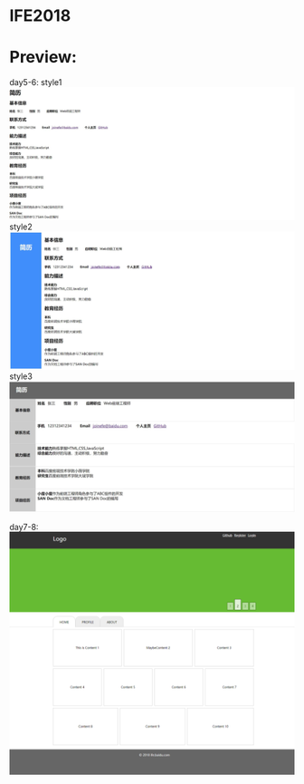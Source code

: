 # IFE2018
# Preview:

day5-6:
style1
![image](https://github.com/ZHQStark/IFE2018/blob/master/img/style1.jpg)
style2
![image](https://github.com/ZHQStark/IFE2018/blob/master/img/style2.jpg)
style3
![image](https://github.com/ZHQStark/IFE2018/blob/master/img/style3.jpg)

day7-8:
![image](https://github.com/ZHQStark/IFE2018/blob/master/img/day7-8.png)
